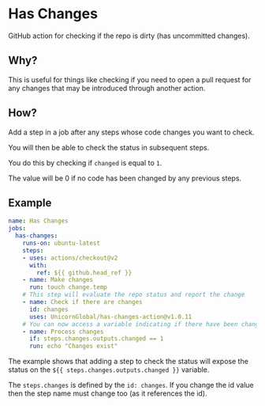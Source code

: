 # Has Changes

GitHub action for checking if the repo is dirty (has uncommitted changes).

## Why?

This is useful for things like checking if you need to open a pull
request for any changes that may be introduced through another action.

## How?

Add a step in a job after any steps whose code changes you want to check.

You will then be able to check the status in subsequent steps.

You do this by checking if `changed` is equal to `1`.

The value will be 0 if no code has been changed by any previous steps.

## Example

```yaml
name: Has Changes
jobs:
  has-changes:
    runs-on: ubuntu-latest
    steps:
    - uses: actions/checkout@v2
      with:
        ref: ${{ github.head_ref }}
    - name: Make changes
      run: touch change.temp
    # This step will evaluate the repo status and report the change
    - name: Check if there are changes
      id: changes
      uses: UnicornGlobal/has-changes-action@v1.0.11
    # You can now access a variable indicating if there have been changes
    - name: Process changes
      if: steps.changes.outputs.changed == 1
      run: echo "Changes exist"
```

The example shows that adding a step to check the status will expose the
status on the `${{ steps.changes.outputs.changed }}` variable.

The `steps.changes` is defined by the `id: changes`. If you change the id
value then the step name must change too (as it references the id).
